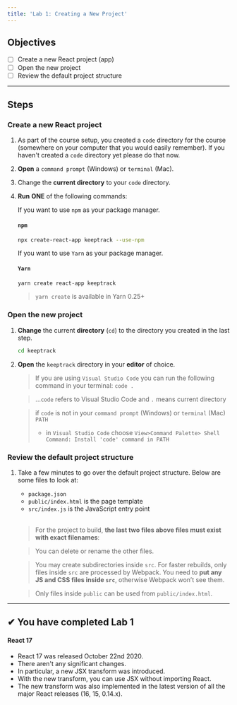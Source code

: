 ```yaml
---
title: 'Lab 1: Creating a New Project'
---
```


## Objectives

- [ ] Create a new React project (app)
- [ ] Open the new project
- [ ] Review the default project structure

---

## Steps

### Create a new React project

1. As part of the course setup, you created a `code` directory for the course (somewhere on your computer that you would easily remember). If you haven't created a `code` directory yet please do that now.
2. **Open** a `command prompt` (Windows) or `terminal` (Mac).
3. Change the **current directory** to your `code` directory.
4. **Run** **ONE** of the following commands:

   If you want to use `npm` as your package manager.

   #### `npm`

   ```bash
   npx create-react-app keeptrack --use-npm
   ```

   If you want to use `Yarn` as your package manager.

   #### `Yarn`

   ```bash
   yarn create react-app keeptrack
   ```

   > `yarn create` is available in Yarn 0.25+

### Open the new project

1. **Change** the current **directory** (`cd`) to the directory you created in the last step.
   ```bash
   cd keeptrack
   ```
2. **Open** the `keeptrack` directory in your **editor** of choice.

   > If you are using `Visual Studio Code` you can run the following command in your terminal: `code .`

   > ...`code` refers to Visual Studio Code and `.` means current directory

   > if `code` is not in your `command prompt` (Windows) or `terminal` (Mac) `PATH`
   >
   > - in `Visual Studio Code` choose `View>Command Palette> Shell Command: Install 'code' command in PATH`

### Review the default project structure

1.  Take a few minutes to go over the default project structure. Below are some files to look at:

    - `package.json`
    - `public/index.html` is the page template
    - `src/index.js` is the JavaScript entry point

    <br/>

    > For the project to build, **the last two files above files must exist with exact filenames**:

    > You can delete or rename the other files.

    > You may create subdirectories inside `src`. For faster rebuilds, only files inside `src` are processed by Webpack. You need to **put any JS and CSS files inside `src`**, otherwise Webpack won’t see them.

    > Only files inside `public` can be used from `public/index.html`.

<!-- ### Downgrade to React version 16

 #### Using React 16

This section describes how to downgrade a new React project to use React version 16 and the last version of Create React App that doesn't use the new JSX transform.

1. Open a command prompt or terminal in the `keeptrack` directory and run the following commands:

   ```shell
   npm install react@16.13 react-dom@16.13 react-scripts@3
   ```

1. Open the `App.js` file and add the import shown below.

   #### `src\App.js`

   ```diff
   + import React from 'react';
   ...
   ``` -->

---

## &#10004; You have completed Lab 1

#### React 17

- React 17 was released October 22nd 2020.
- There aren't any significant changes.
- In particular, a new JSX transform was introduced.
- With the new transform, you can use JSX without importing React.
- The new transform was also implemented in the latest version of all the major React releases (16, 15, 0.14.x).
